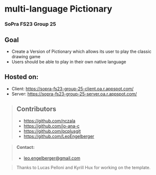 # multi-language Pictionary
### SoPra FS23 Group 25

## Goal
- Create a Version of Pictionary which allows its user to play the classic drawing game
- Users should be able to play in their own native language

## Hosted on:
- Client: https://sopra-fs23-group-25-client.oa.r.appspot.com/
- Server: https://sopra-fs23-group-25-server.oa.r.appspot.com/

>## Contributors
>
>- https://github.com/nczala
>- https://github.com/jo-ana-c
>- https://github.com/pcplusgit
>- https://github.com/LeoEngelberger

>#### Contact:
>
>- leo.engelberger@gmail.com

> Thanks to Lucas Pelloni and Kyrill Hux for working on the template.
